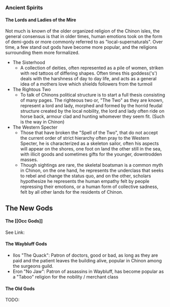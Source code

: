 ### Ancient Spirits

#### The Lords and Ladies of the Mire

Not much is known of the older organized religion of the Chinon isles, the general consensus is that in older times, human emotions took on the form of demi-gods or more commonly referred to as "local-supernaturals". Over time, a few stand out gods have become more popular, and the religions surrounding them more formalized.

- The Sisterhood
	- A collection of deities, often represented as a pile of women, striken with red tattoos of differing shapes. Often times this goddess('s') deals with the harshness of day to day life, and acts as a general idea of a mothers love which shields followers from the turmoil
- The Rightous Two
	- To talk of Chinons political structure is to start a full thesis consisting of many pages. The righteous two or, "The Two" as they are known, represent a lord and lady, morphed and formed by the horrid feudal structure created by the local nobility, the lord and lady often ride on horse back, armour clad and hunting whomever they seem fit. (Such is the way in Chinon)
- The Western Specter
	- Those that have broken the "Spell of the Two", that do not accept the current order of strict hierarchy often pray to the Western Specter, he is characterized as a skeleton sailor, often his aspects will appear on the shores, one foot on land the other still in the sea, with illicit goods and sometimes gifts for the younger, downtrodden masses. 
	- Though sightings are rare, the skeletal boatsman is a common myth in Chinon, on the one hand, he represents the underclass that seeks to rebel and change the status quo, and on the other, scholars hypothesize he represents the human empathy felt by people repressing their emotions, or a human form of collective sadness, felt by all other lands for the residents of Chinon. 

## The New Gods

#### The [[Occ Gods]]

See Link: 

#### The Waybluff Gods

- Ilos "The Quack": Patron of doctors, good or bad, as long as they are paid and the patient leaves the building alive, popular in Chinon among the surgeons guild.
- Eron "No Jaw": Patron of assassins in Waybluff, has become popular as a "Taboo" religion for the nobility / merchant class

#### The Old Gods

TODO:
